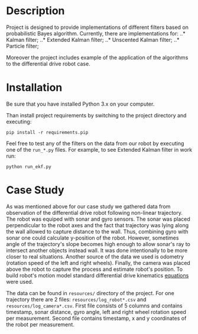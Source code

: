 # Description
Project is designed to provide implementations of different filters based on probabilistic Bayes algorithm. 
Currently, there are implementations for:
..* Kalman filter;
..* Extended Kalman filter;
..* Unscented Kalman filter;
..* Particle filter;

Moreover the project includes example of the application of the algorithms to the differential drive robot case.

# Installation

Be sure that you have installed Python 3.x on your computer.

Than install project requirements by switching to the project directory and executing:

```pip install -r requirements.pip```

Feel free to test any of the filters on the data from our robot by executing one of the ```run_*.py``` files.
For example, to see Extended Kalman filter in work run:

```python run_ekf.py```

# Case Study

As was mentioned above for our case study we gathered data from observation of the differential drive robot
following non-linear trajectory. The robot was equiped with sonar and gyro sensors. The sonar was placed perpendicular
to the robot axes and the fact that trajectory was lying along the wall allowed to capture distance to the wall. Thus, 
combining gyro with sonar one could calculate y-position of the robot. However, sometimes angle of the trajectory's
slope becomes high enough to allow sonar's ray to intersect another objects instead wall. It was done intentionally 
to be more closer to real situations. Another source of the data we used is odometry (rotation speed of the left 
and right wheels). Finally, the camera was placed above the robot to capture the process and estimate robot's position.
To build robot's motion model standard differential drive kinematics 
[equations](https://chess.eecs.berkeley.edu/eecs149/documentation/differentialDrive.pdf) were used.

The data can be found in ```resources/``` directory of the project. For one trajectory
there are 2 files: ```resources/log_robot*.csv``` and ```resources/log_camera*.csv```. First file consists of
5 columns and contains timestamp, sonar distance, gyro angle, left and right wheel rotation speed per
measurement. Second file contains timestamp, x and y coordinates of the robot per measurement.
